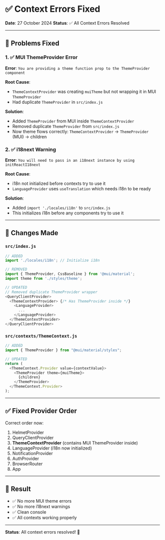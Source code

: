 # ✅ Context Errors Fixed

**Date**: 27 October 2024
**Status**: ✅ All Context Errors Resolved

---

## 🐛 Problems Fixed

### 1. ✅ MUI ThemeProvider Error
**Error**: `You are providing a theme function prop to the ThemeProvider component`

**Root Cause**:
- `ThemeContextProvider` was creating `muiTheme` but not wrapping it in MUI `ThemeProvider`
- Had duplicate `ThemeProvider` in `src/index.js`

**Solution**:
- Added `ThemeProvider` from MUI inside `ThemeContextProvider`
- Removed duplicate `ThemeProvider` from `src/index.js`
- Now theme flows correctly: `ThemeContextProvider` → `ThemeProvider` (MUI) → children

### 2. ✅ i18next Warning
**Error**: `You will need to pass in an i18next instance by using initReactI18next`

**Root Cause**:
- i18n not initialized before contexts try to use it
- `LanguageProvider` uses `useTranslation` which needs i18n to be ready

**Solution**:
- Added `import './locales/i18n'` to `src/index.js`
- This initializes i18n before any components try to use it

---

## 📝 Changes Made

### `src/index.js`
```javascript
// ADDED
import './locales/i18n'; // Initialize i18n

// REMOVED
import { ThemeProvider, CssBaseline } from '@mui/material';
import theme from './styles/theme';

// UPDATED
// Removed duplicate ThemeProvider wrapper
<QueryClientProvider>
  <ThemeContextProvider> {/* Has ThemeProvider inside */}
    <LanguageProvider>
      ...
    </LanguageProvider>
  </ThemeContextProvider>
</QueryClientProvider>
```

### `src/contexts/ThemeContext.js`
```javascript
// ADDED
import { ThemeProvider } from "@mui/material/styles";

// UPDATED
return (
  <ThemeContext.Provider value={contextValue}>
    <ThemeProvider theme={muiTheme}>
      {children}
    </ThemeProvider>
  </ThemeContext.Provider>
);
```

---

## ✅ Fixed Provider Order

Correct order now:
1. HelmetProvider
2. QueryClientProvider
3. **ThemeContextProvider** (contains MUI ThemeProvider inside)
4. LanguageProvider (i18n now initialized)
5. NotificationProvider
6. AuthProvider
7. BrowserRouter
8. App

---

## 🎯 Result

- ✅ No more MUI theme errors
- ✅ No more i18next warnings
- ✅ Clean console
- ✅ All contexts working properly

---

**Status**: All context errors resolved! 🎉
